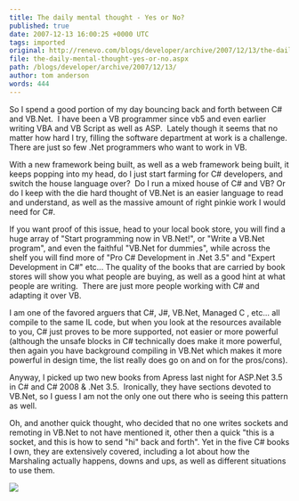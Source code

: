 ```yaml
---
title: The daily mental thought - Yes or No?
published: true
date: 2007-12-13 16:00:25 +0000 UTC
tags: imported 
original: http://renevo.com/blogs/developer/archive/2007/12/13/the-daily-mental-thought-yes-or-no.aspx
file: the-daily-mental-thought-yes-or-no.aspx
path: /blogs/developer/archive/2007/12/13/
author: tom anderson
words: 444
---
```

So I spend a good portion of my day bouncing back and forth between C# and VB.Net.  I have been a VB programmer since vb5 and even earlier writing VBA and VB Script as well as ASP.  Lately though it seems that no matter how hard I try, filling the software department at work is a challenge.  There are just so few .Net programmers who want to work in VB.

With a new framework being built, as well as a web framework being built, it keeps popping into my head, do I just start farming for C# developers, and switch the house language over?  Do I run a mixed house of C# and VB? Or do I keep with the die hard thought of VB.Net is an easier language to read and understand, as well as the massive amount of right pinkie work I would need for C#.

If you want proof of this issue, head to your local book store, you will find a huge array of "Start programming now in VB.Net!", or "Write a VB.Net program", and even the faithful "VB.Net for dummies", while across the shelf you will find more of "Pro C# Development in .Net 3.5" and "Expert Development in C#" etc... The quality of the books that are carried by book stores will show you what people are buying, as well as a good hint at what people are writing.  There are just more people working with C# and adapting it over VB.

I am one of the favored arguers that C#, J#, VB.Net, Managed C , etc... all compile to the same IL code, but when you look at the resources available to you, C# just proves to be more supported, not easier or more powerful (although the unsafe blocks in C# technically does make it more powerful, then again you have background compiling in VB.Net which makes it more powerful in design time, the list really does go on and on for the pros/cons).

Anyway, I picked up two new books from Apress last night for ASP.Net 3.5 in C# and C# 2008 & .Net 3.5.  Ironically, they have sections devoted to VB.Net, so I guess I am not the only one out there who is seeing this pattern as well.

Oh, and another quick thought, who decided that no one writes sockets and remoting in VB.Net to not have mentioned it, other then a quick "this is a socket, and this is how to send "hi" back and forth". Yet in the five C# books I own, they are extensively covered, including a lot about how the Marshaling actually happens, downs and ups, as well as different situations to use them.

![][1]

[1]: http://renevo.com/aggbug.aspx?PostID=1641

